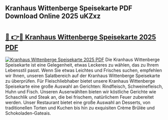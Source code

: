 ## Kranhaus Wittenberge Speisekarte PDF Download Online 2025 uKZxz

# <h2><a href="http://gc85xfh.nevu.top/?p=Kranhaus+Wittenberge+Speisekarte">🔗 👉🔴 Kranhaus Wittenberge Speisekarte 2025 PDF</a></h2>

[![Kranhaus Wittenberge Speisekarte 2025 PDF](https://i.imgur.com/dBaPXMq.png)](http://gc85xfh.nevu.top/?p=Kranhaus+Wittenberge+Speisekarte)
Die Kranhaus Wittenberge Speisekarte ist eine Gelegenheit, etwas Leckeres zu wählen, das zu Ihrem Lebensstil passt. Wenn Sie etwas Leichtes und Frisches suchen, empfehlen wir Ihnen, unseren Salatbereich auf der Kranhaus Wittenberge Speisekarte zu überprüfen. Für Fleischliebhaber bietet unsere Kranhaus Wittenberge Speisekarte eine große Auswahl an Gerichten: Rindfleisch, Schweinefleisch, Huhn und Fisch. Unseren Auserwählten bieten wir köstliche Gerichte wie Schaschlik und Steak an, die bei frischem, natürlichem Feuer zubereitet werden. Unser Restaurant bietet eine große Auswahl an Desserts, von traditionellen Torten und Kuchen bis hin zu exquisiten Crème Brûlée und Schokoladen-Gateais.
